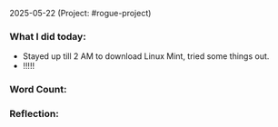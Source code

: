 2025-05-22 (Project: #rogue-project)

### What I did today:
- Stayed up till 2 AM to download Linux Mint, tried some things out.
- !!!!!

### Word Count: 
> 

### Reflection:


